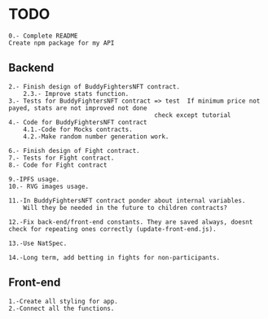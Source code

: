# TODO

    0.- Complete README
    Create npm package for my API

## Backend

    2.- Finish design of BuddyFightersNFT contract.
        2.3.- Improve stats function.
    3.- Tests for BuddyFightersNFT contract => test  If minimum price not payed, stats are not improved not done
                                            check except tutorial
    4.- Code for BuddyFightersNFT contract
        4.1.-Code for Mocks contracts.
        4.2.-Make random number generation work.

    6.- Finish design of Fight contract.
    7.- Tests for Fight contract.
    8.- Code for Fight contract

    9.-IPFS usage.
    10.- RVG images usage.

    11.-In BuddyFightersNFT contract ponder about internal variables.
        Will they be needed in the future to children contracts?

    12.-Fix back-end/front-end constants. They are saved always, doesnt check for repeating ones correctly (update-front-end.js).

    13.-Use NatSpec.

    14.-Long term, add betting in fights for non-participants.

## Front-end

    1.-Create all styling for app.
    2.-Connect all the functions.
